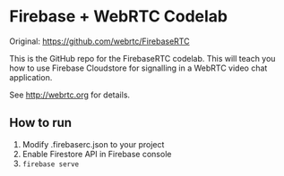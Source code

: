 # Firebase + WebRTC Codelab

Original: https://github.com/webrtc/FirebaseRTC

This is the GitHub repo for the FirebaseRTC codelab. This will teach you how 
to use Firebase Cloudstore for signalling in a WebRTC video chat application.

See http://webrtc.org for details.

## How to run
1. Modify .firebaserc.json to your project
2. Enable Firestore API in Firebase console
3. `firebase serve`

